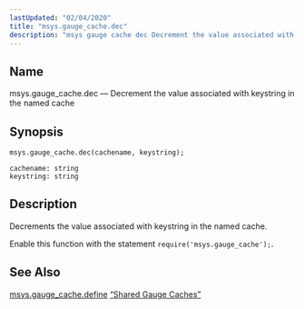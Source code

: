 ```yaml
---
lastUpdated: "02/04/2020"
title: "msys.gauge_cache.dec"
description: "msys gauge cache dec Decrement the value associated with keystring in the named cache msys gauge cache dec cachename keystring Decrements the value associated with keystring in the named cache Enable this function with the statement require msys gauge cache msys gauge cache define Section 7 7 1 9 Shared..."
---
```


<a name="lua.ref.msys.gauge_cache.dec"></a> 
## Name

msys.gauge_cache.dec — Decrement the value associated with keystring in the named cache

<a name="idp26660512"></a> 
## Synopsis

`msys.gauge_cache.dec(cachename, keystring);`

```
cachename: string
keystring: string
```
<a name="idp26663184"></a> 
## Description

Decrements the value associated with keystring in the named cache.

Enable this function with the statement `require('msys.gauge_cache');`.

<a name="idp26665792"></a> 
## See Also

[msys.gauge_cache.define](/momentum/3/3-reference/3-reference-lua-ref-msys-gauge-cache-define) [“Shared Gauge Caches”](/momentum/3/3-reference/3-reference-cluster-config-replication#cluster.replication.gauge_cache)